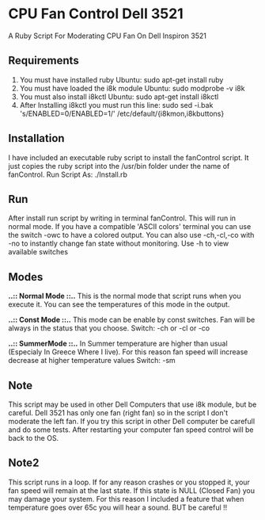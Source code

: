 CPU Fan Control Dell 3521
=========================

A Ruby Script For Moderating CPU Fan On Dell Inspiron 3521

**Requirements** 
-----------------
1) You must have installed ruby
Ubuntu: sudo apt-get install ruby
2) You must have loaded the i8k module
Ubuntu: sudo modprobe -v i8k
3) You must also install i8kctl
Ubuntu: sudo apt-get install i8kctl
4) After Installing i8kctl you must run this line:
sudo sed -i.bak 's/ENABLED=0/ENABLED=1/' /etc/default/{i8kmon,i8kbuttons}

**Installation**
----------------
I have included an executable ruby script to install the fanControl script.
It just copies the ruby script into the /usr/bin folder under the name of fanControl.
Run Script As: ./Install.rb

**Run**
-------
After install run script by writing in terminal fanControl. This will run in normal mode. If you have a compatible 'ASCII colors' terminal you can use the switch -owc to have a colored output.
You can also use -ch,-cl,-co with -no to instantly change fan state without monitoring. Use -h to view available switches


**Modes**
---------
**..:: Normal Mode ::..**
This is the normal mode that script runs when you execute it.
You can see the temperatures of this mode in the output.

**..:: Const  Mode ::..**
This mode can be enable by const switches.
Fan will be always in the status that you choose.
Switch: -ch or -cl or -co

**..:: SummerMode ::..**
In Summer temperature are higher than usual (Especialy In Greece Where I live).
For this reason fan speed will increase decrease at higher temperature values
Switch: -sm


**Note**
--------
This script may be used in other Dell Computers that use i8k module, but be careful.
Dell 3521 has only one fan (right fan) so in the script I don't moderate the left fan.
If you try this script in other Dell computer be carefull and do some tests.
After restarting your computer fan speed control will be back to the OS.

**Note2**
---------
This script runs in a loop. If for any reason crashes or you stopped it, your fan speed will remain at the last state. If this state is NULL (Closed Fan) you may damage your system. For this reason I included a feature that when temperature goes over 65c you will hear a sound. BUT be careful !! 

